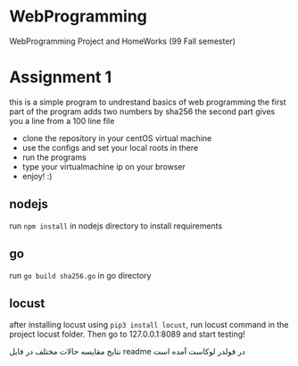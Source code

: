 # WebProgramming
WebProgramming Project and HomeWorks (99 Fall semester)

# Assignment 1
  this is a simple program to undrestand basics of web programming
  the first part of the program adds two numbers by sha256
  the second part gives you a line from a 100 line file
  - clone the repository in your centOS virtual machine
  - use the configs and set your local roots in there
  - run the programs
  - type your virtualmachine ip on your browser
  - enjoy! :)

## nodejs 
run ```npm install``` in nodejs directory to install requirements

## go
run ```go build sha256.go``` in go directory

## locust
after installing locust using ```pip3 install locust```, run locust command in the project locust folder. Then go to 127.0.0.1:8089 and start testing!

نتایج مقایسه حالات مختلف در فایل readme در فولدر لوکاست آمده است 
